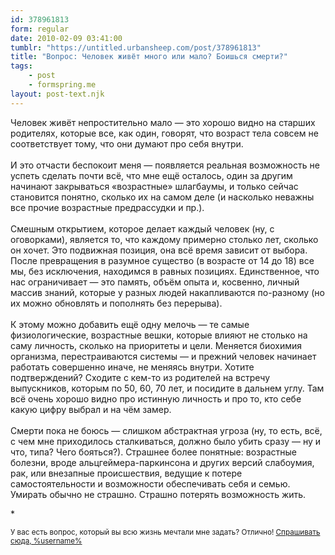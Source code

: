 ```yaml
---
id: 378961813
form: regular
date: 2010-02-09 03:41:00
tumblr: "https://untitled.urbansheep.com/post/378961813"
title: "Вопрос: Человек живёт много или мало? Боишься смерти?"
tags:
    - post
    - formspring.me
layout: post-text.njk
---
```


<p>Человек живёт непростительно мало — это хорошо видно на старших родителях, которые все, как один, говорят, что возраст тела совсем не соответствует тому, что они думают про себя внутри.<br/><br/>
И это отчасти беспокоит меня — появляется реальная возможность не успеть сделать почти всё, что мне ещё осталось, один за другим начинают закрываться «возрастные» шлагбаумы, и только сейчас становится понятно, сколько их на самом деле (и насколько неважны все прочие возрастные предрассудки и пр.).<br/><br/>
Смешным открытием, которое делает каждый человек (ну, с оговорками), является то, что каждому примерно столько лет, сколько он хочет. Это подвижная позиция, она всё время зависит от выбора. После превращения в разумное существо (в возрасте от 14 до 18) все мы, без исключения, находимся в равных позициях. Единственное, что нас ограничивает — это память, объём опыта и, косвенно, личный массив знаний, которые у разных людей накапливаются по-разному (но их можно обновлять и пополнять без перерыва).<br/><br/>
К этому можно добавить ещё одну мелочь — те самые физиологические, возрастные вешки, которые влияют не столько на саму личность, сколько на приоритеты и цели. Меняется биохимия организма, перестраиваются системы — и прежний человек начинает работать совершенно иначе, не меняясь внутри. Хотите подтверждений? Сходите с кем-то из родителей на встречу выпускников, которым по 50, 60, 70 лет, и посидите в дальнем углу. Там всё очень хорошо видно про истинную личность и про то, кто себе какую цифру выбрал и на чём замер.<br/><br/>
Смерти пока не боюсь — слишком абстрактная угроза (ну, то есть, всё, с чем мне приходилось сталкиваться, должно было убить сразу — ну и что, типа? Чего бояться?). Страшнее более понятные: возрастные болезни, вроде альцгеймера-паркинсона и других версий слабоумия, рак, или внезапные происшествия, ведущие к потере самостоятельности и возможности обеспечивать себя и семью. Умирать обычно не страшно. Страшно потерять возможность жить.</p>

<p>*</p>

<p><small>У вас есть вопрос, который вы всю жизнь мечтали мне задать? Отлично! <a href="http://formspring.me/urbansheep">Спрашивать сюда, %username%</a></small></p>


